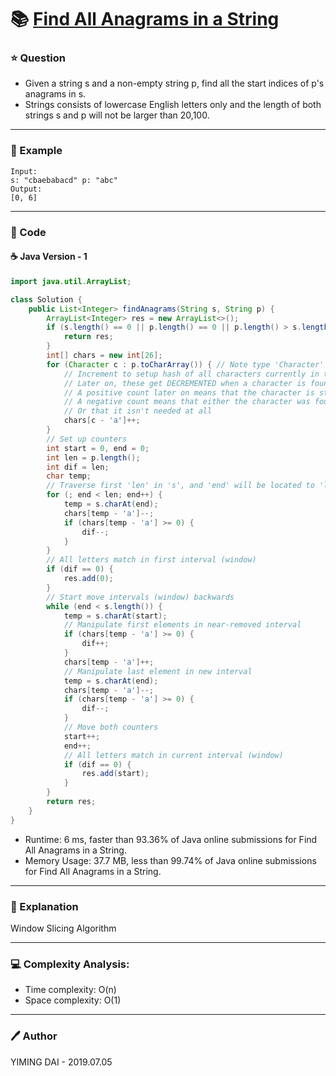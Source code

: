 # :books: [Find All Anagrams in a String](https://leetcode.com/problems/find-all-anagrams-in-a-string/)

### :star: Question

- Given a string s and a non-empty string p, find all the start indices of p's anagrams in s.
- Strings consists of lowercase English letters only and the length of both strings s and p will not be larger than 20,100.

--- 

### :car: Example
```
Input:
s: "cbaebabacd" p: "abc"
Output:
[0, 6]
```
---

### :hammer: Code

#### :coffee: Java Version - 1

```java
import java.util.ArrayList;

class Solution {
    public List<Integer> findAnagrams(String s, String p) {
        ArrayList<Integer> res = new ArrayList<>();
        if (s.length() == 0 || p.length() == 0 || p.length() > s.length()) {
            return res;
        }
        int[] chars = new int[26];
        for (Character c : p.toCharArray()) { // Note type 'Character'
            // Increment to setup hash of all characters currently in the window
            // Later on, these get DECREMENTED when a character is found
            // A positive count later on means that the character is still "needed" in the anagram
            // A negative count means that either the character was found more times than necessary
            // Or that it isn't needed at all
            chars[c - 'a']++;
        }
        // Set up counters
        int start = 0, end = 0;
        int len = p.length();
        int dif = len;
        char temp;
        // Traverse first 'len' in 's', and 'end' will be located to 'len - 1'
        for (; end < len; end++) {
            temp = s.charAt(end);
            chars[temp - 'a']--;
            if (chars[temp - 'a'] >= 0) {
                dif--;
            }
        }
        // All letters match in first interval (window)
        if (dif == 0) {
            res.add(0);
        }
        // Start move intervals (window) backwards
        while (end < s.length()) {
            temp = s.charAt(start);
            // Manipulate first elements in near-removed interval
            if (chars[temp - 'a'] >= 0) {
                dif++;
            }
            chars[temp - 'a']++;
            // Manipulate last element in new interval
            temp = s.charAt(end);
            chars[temp - 'a']--;
            if (chars[temp - 'a'] >= 0) {
                dif--;
            }
            // Move both counters
            start++;
            end++;
            // All letters match in current interval (window)
            if (dif == 0) {
                res.add(start);
            }
        }
        return res;
    }
}
```

- Runtime: 6 ms, faster than 93.36% of Java online submissions for Find All Anagrams in a String.
- Memory Usage: 37.7 MB, less than 99.74% of Java online submissions for Find All Anagrams in a String.

---

### :pencil: Explanation

Window Slicing Algorithm

---

### :computer: Complexity Analysis:

- Time complexity: O(n)
- Space complexity: O(1)

---

### :pen: Author

YIMING DAI - 2019.07.05
